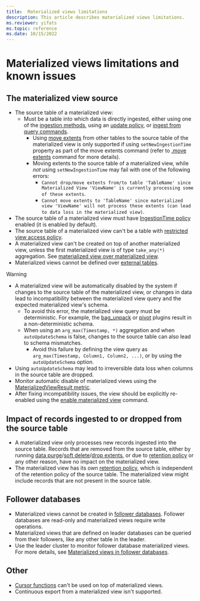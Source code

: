 ```yaml
---
title:  Materialized views limitations
description: This article describes materialized views limitations.
ms.reviewer: yifats
ms.topic: reference
ms.date: 10/15/2022
---
```


# Materialized views limitations and known issues

## The materialized view source

* The source table of a materialized view:
  * Must be a table into which data is directly ingested, either using one of the [ingestion methods](../../../ingest-data-overview.md#ingestion-methods-and-tools), using an [update policy](../update-policy.md), or [ingest from query commands](../data-ingestion/ingest-from-query.md).
    * Using [move extents](../move-extents.md) from other tables to the source table of the materialized view is only supported if using `setNewIngestionTime` property as part of the move extents command (refer to [.move extents](../move-extents.md) command for more details).
    * Moving extents to the source table of a materialized view, while *not* using `setNewIngestionTime` may fail with one of the following errors:
      * `Cannot drop/move extents from/to table 'TableName' since Materialized View 'ViewName' is currently processing some of these extents`.
      * `Cannot move extents to 'TableName' since materialized view 'ViewName' will not process these extents (can lead to data loss in the materialized view)`.
* The source table of a materialized view must have [IngestionTime policy](../ingestion-time-policy.md) enabled (it is enabled by default).
* The source table of a materialized view can't be a table with [restricted view access policy](../restricted-view-access-policy.md).
* A materialized view can't be created on top of another materialized view, unless the first materialized view is of type `take_any(*)` aggregation. See [materialized view over materialized view](materialized-view-overview.md#materialized-view-over-materialized-view).
* Materialized views cannot be defined over [external tables](../../query/schema-entities/external-tables.md).

> [!WARNING]
>
> * A materialized view will be automatically disabled by the system if changes to the source table of the materialized view, or changes in data lead to incompatibility between the materialized view query and the expected materialized view's schema.
>   * To avoid this error, the materialized view query must be deterministic. For example, the [bag_unpack](../../query/bag-unpack-plugin.md) or [pivot](../../query/pivot-plugin.md) plugins result in a non-deterministic schema.
>   * When using an `arg_max(Timestamp, *)` aggregation and when `autoUpdateSchema` is false, changes to the source table can also lead to schema mismatches.
>     * Avoid this failure by defining the view query as `arg_max(Timestamp, Column1, Column2, ...)`, or by using the `autoUpdateSchema` option.
> * Using `autoUpdateSchema` may lead to irreversible data loss when columns in the source table are dropped.
> * Monitor automatic disable of materialized views using the [MaterializedViewResult metric](materialized-views-monitoring.md#materializedviewresult-metric).
> * After fixing incompatibility issues, the view should be explicitly re-enabled using the [enable materialized view](materialized-view-enable-disable.md) command.

## Impact of records ingested to or dropped from the source table

* A materialized view only processes new records ingested into the source table. Records that are removed from the source table, either by running [data purge](../../concepts/data-purge.md)/[soft delete](../../concepts/data-soft-delete.md)/[drop extents](../drop-extents.md), or due to [retention policy](../retention-policy.md) or any other reason, have no impact on the materialized view.
* The materialized view has its own [retention policy](materialized-view-policies.md#retention-and-caching-policy), which is independent of the retention policy of the source table. The materialized view might include records that are not present in the source table.

## Follower databases

* Materialized views cannot be created in [follower databases](../../../follower.md). Follower databases are read-only and materialized views require write operations.  
* Materialized views that are defined on leader databases can be queried from their followers, like any other table in the leader.
* Use the leader cluster to monitor follower database materialized views. For more details, see [Materialized views in follower databases](materialized-views-monitoring.md#materialized-views-in-follower-databases).

## Other

* [Cursor functions](../database-cursor.md#cursor-functions) can't be used on top of materialized views.
* Continuous export from a materialized view isn't supported.
